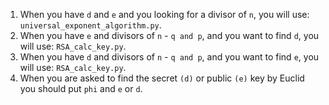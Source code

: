 1. When you have `d` and `e` and you looking for a divisor of `n`, you will use: `universal_exponent_algorithm.py`.
2. When you have `e` and divisors of `n` - `q and p`, and you want to find `d`, you will use: `RSA_calc_key.py`.
3. When you have `d` and divisors of `n` - `q and p`, and you want to find `e`, you will use: `RSA_calc_key.py`.
4. When you are asked to find the secret `(d)` or public `(e)` key by Euclid you should put `phi` and `e` or `d`.